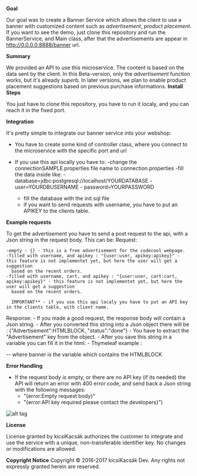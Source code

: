 **Goal**

Our goal was to create a Banner Service which allows the client to use a banner with customized content such as _advertisement_, _product placement_.
If you want to see the demo, just clone this repository and run the BannerService, and Main class, after that the advertisements are appear in http://0.0.0.0:8888/banner url.

**Summary**

We provided an API to use this microservice. 
The content is based on the data sent by the client. In this Beta-version, only the _advertisement_ function works, but it's already _superb_. 
In later versions, we plan to enable product placement suggestions based on previous purchase informations. 
**Install Steps**

You just have to clone this repository, you have to run it localy, and you can reach it in the fixed port.

**Integration**

It's pretty simple to integrate our banner service into your webshop:
- You have to create some kind of controller class, where you connect to the microservice with the specific port and url

- If you use this api locally you have to:
  -change the connectionSAMPLE.properties file name to connection.properties
  -fill the data inside like:
      - database=jdbc:postgresql://localhost/YOURDATABASE
      - user=YOURDBUSERNAME
      - password=YOURPASSWORD
  - fill the database with the init.sql file 
  - if you want to send requests with username, you have to put an APIKEY to the clients table. 

**Example requests**

To get the advertisement you have to send a post request to the api, with a Json string in the request body. This can be:
  Request:

    -empty : {} - this is a free advertisement for the codecool webpage.
    -filled with username, and apikey : "{user:user, apikey:apikey}" - this feature is not implementet yet, but here the user will get a suggestion
      based on the recent orders.
    -filled with username, cart, and apikey : "{user:user, cart:cart, apikey:apikey}" - this feature is not implementet yet, but here the user will get a suggestion
      based on the recent orders.

      IMPORTANT** - if you use this api localy you have to put an API key in the clients table, with client name.

  Response:
    - If you made a good request, the response body will contain a Json string.
    - After you converted this string into a Json object there will be : {"Advertisement":HTMLBLOCK, "status":"done"}
    - You have to extract the "Advertisement" key from the object.
    - After you save this string in a variable you can fill it in the html. 
    - Thymeleaf example : <div th:utext="${banner}"></div> -- where banner is the variable which contains the HTMLBLOCK 

**Error Handling**
  - If the request body is empty, or there are no API key (if its needed) the API will return an error with 400 error code,
  and send back a Json string with the following messages:
     - "{error:Empty request body}"
     - "{error:API key required please contact the developers}")
  
 ![alt tag](http://www.dumpaday.com/wp-content/uploads/2016/04/funny-25.png)

**License**

License granted by kicsiKacsák authorizes the customer to integrate and use the service with a unique, non-transferable identifier key. No changes or modifications are allowed.

**Copyright Notice**
Copyright © 2016-2017 kicsiKacsák Dev.
Any rights not expressly granted herein are reserved.
